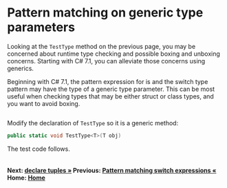 # Pattern matching on generic type parameters

Looking at the `TestType` method on the previous page, you may be concerned about runtime type checking and possible boxing and unboxing concerns. Starting with C# 7.1, you can alleviate those concerns using generics.

Beginning with C# 7.1, the pattern expression for is and the switch type pattern may have the type of a generic type parameter. This can be most useful when checking types that may be either struct or class types, and you want to avoid boxing.

```cs --project ./ExploreCsharpSeven/ExploreCsharpSeven.csproj --source-file ./ExploreCsharpSeven/GenericPatterns.cs --region GenericSwitchTypePattern --session GenericSwitchPatterns
```

Modify the declaration of `TestType` so it is a generic method:

```csharp
public static void TestType<T>(T obj)
```

The test code follows.

```cs --project ./ExploreCsharpSeven/ExploreCsharpSeven.csproj --source-file ./ExploreCsharpSeven/GenericPatterns.cs --region GenericTestTypeWithSwitch --session GenericSwitchPatterns
```

#### Next: [declare tuples &raquo;](./declare-tuples.md)   Previous: [Pattern matching switch expressions &laquo;](./switch-patterns.md) Home: [Home](readme.md)
